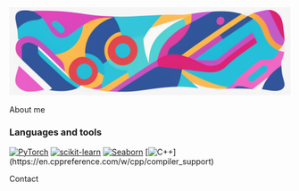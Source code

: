![Header](https://github.com/holopyolo/holopyolo/blob/main/oh1.png)

About me

### Languages and tools
[![PyTorch](https://img.shields.io/badge/PyTorch-red?style=for-the-badge&logo=appveyor)](https://pytorch.org/)
[![scikit-learn](https://img.shields.io/badge/scikit-blue?style=for-the-badge&logo=appveyor)](https://scikit-learn.org/stable/)
[![Seaborn](https://img.shields.io/badge/Seaborn-yellowgreen?style=for-the-badge&logo=appveyor)](https://seaborn.pydata.org/)
[![C++](https://img.shields.io/badge/C%2B%2B-orange?)](https://en.cppreference.com/w/cpp/compiler_support)

Contact
